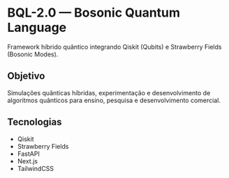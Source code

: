 # BQL-2.0 — Bosonic Quantum Language

Framework híbrido quântico integrando Qiskit (Qubits) e Strawberry Fields (Bosonic Modes).

## Objetivo
Simulações quânticas híbridas, experimentação e desenvolvimento de algoritmos quânticos para ensino, pesquisa e desenvolvimento comercial.

## Tecnologias
- Qiskit
- Strawberry Fields
- FastAPI
- Next.js
- TailwindCSS

